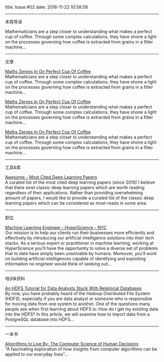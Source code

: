 title: Issue #02
date: 2016-11-22 10:58:58


---- 
本周导读  

Mathematicians are a step closer to understanding what makes a perfect cup of coffee. Through some complex calculations, they have shone a light on the processes governing how coffee is extracted from grains in a filter machine...

---- 
文章  

[Maths Zeroes In On Perfect Cup Of Coffee][1]  
Mathematicians are a step closer to understanding what makes a perfect cup of coffee. Through some complex calculations, they have shone a light on the processes governing how coffee is extracted from grains in a filter machine...

[Maths Zeroes In On Perfect Cup Of Coffee][2]  
Mathematicians are a step closer to understanding what makes a perfect cup of coffee. Through some complex calculations, they have shone a light on the processes governing how coffee is extracted from grains in a filter machine...

[Maths Zeroes In On Perfect Cup Of Coffee][3]  
Mathematicians are a step closer to understanding what makes a perfect cup of coffee. Through some complex calculations, they have shone a light on the processes governing how coffee is extracted from grains in a filter machine...

---- 
工具&库  

[Awesome - Most Cited Deep Learning Papers][4]  
A curated list of the most cited deep learning papers (since 2010)
I believe that there exist classic deep learning papers which are worth reading regardless of their applications. Rather than providing overwhelming amount of papers, I would like to provide a curated list of the classic deep learning papers which can be considered as must-reads in some area.

---- 
职位

[Machine Learning Engineer - HyperScience - NYC][5]  
Our mission is to help our clients run their businesses more efficiently and effectively by introducing our artificial intelligence solutions into their tech stacks. As a serious expert or practitioner in machine learning, working at HyperScience you’ll have the opportunity to solve a diverse set of problems that to date have simply been unsolvable by humans. Moreover, you’ll work on building artificial intelligences capable of identifying and exploiting information no engineer would think of seeking out...

---- 
培训&资料

[An HDFS Tutorial for Data Analysts Stuck With Relational Databases][6]  
By now, you have probably heard of the Hadoop Distributed File System (HDFS), especially if you are data analyst or someone who is responsible for moving data from one system to another. One of the questions many people ask when first learning about HDFS is: How do I get my existing data into the HDFS? In this article, we will examine how to import data from a PostgreSQL database into HDFS...

---- 
一本书

[Algorithms to Live By: The Computer Science of Human Decisions][7]  
"A fascinating exploration of how insights from computer algorithms can be applied to our everyday lives"...

[1]:	http://www.bbc.com/news/science-environment-37989169 "[Maths Zeroes In On Perfect Cup Of Coffee]"
[2]:	http://www.bbc.com/news/science-environment-37989169 "[Maths Zeroes In On Perfect Cup Of Coffee]"
[3]:	http://www.bbc.com/news/science-environment-37989169 "[Maths Zeroes In On Perfect Cup Of Coffee]"
[4]:	https://github.com/w821881341/awesome-deep-learning-papers "Awesome - Most Cited Deep Learning Papers"
[5]:	https://jobs.lever.co/hyperscience/0e54a85d-1dbe-4845-ab50-a73e5f442fe6 "Machine Learning Engineer - HyperScience - NYC"
[6]:	https://www.toptal.com/database/hdfs-tutorial-data-migration-from-postgresql "An HDFS Tutorial for Data Analysts Stuck With Relational Databases"
[7]:	https://www.amazon.com/gp/product/1627790365/ref=as%5C_li%5C_tl?ie=UTF8&camp=1789&creative=9325&creativeASIN=1627790365&linkCode=as2&tag=datsciwee-20&linkId=f1b742585bc009367422cb45bd03173c "Algorithms to Live By: The Computer Science of Human Decisions"